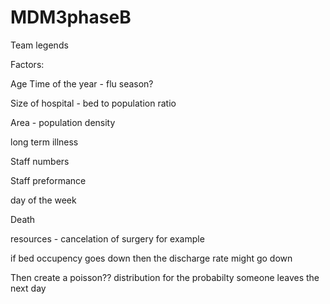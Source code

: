 # MDM3phaseB
Team legends

Factors:

Age
Time of the year - flu season? 

Size of hospital - bed to population ratio

Area - population density

long term illness

Staff numbers

Staff preformance

day of the week

Death

resources - cancelation of surgery for example


if bed occupency goes down then the discharge rate might go down



Then create a poisson?? distribution for the probabilty someone leaves the next day
